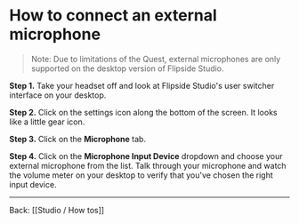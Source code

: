 # How to connect an external microphone

> Note: Due to limitations of the Quest, external microphones are only supported on the desktop version of Flipside Studio.

**Step 1.** Take your headset off and look at Flipside Studio's user switcher interface on your desktop.

**Step 2.** Click on the settings icon along the bottom of the screen. It looks like a little gear icon.

**Step 3.** Click on the **Microphone** tab.

**Step 4.** Click on the **Microphone Input Device** dropdown and choose your external microphone from the list. Talk through your microphone and watch the volume meter on your desktop to verify that you've chosen the right input device.

---

Back: [[Studio / How tos]]
